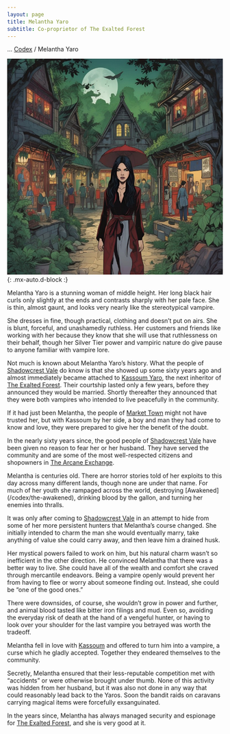 ```yaml
---
layout: page
title: Melantha Yaro
subtitle: Co-proprietor of The Exalted Forest
---
```

<span class="breadcrumbs" markdown="1">... [Codex](/codex) / Melantha Yaro</span>

![Melantha Yaro](/assets/img/characters/melantha-yaro.jpg){: .mx-auto.d-block :}

Melantha Yaro is a stunning woman of middle height. Her long black hair curls only slightly at the ends and contrasts sharply with her pale face. She is thin, almost gaunt, and looks very nearly like the stereotypical vampire.

She dresses in fine, though practical, clothing and doesn’t put on airs. She is blunt, forceful, and unashamedly ruthless. Her customers and friends like working with her because they know that she will use that ruthlessness on their behalf, though her Silver Tier power and vampiric nature do give pause to anyone familiar with vampire lore.

Not much is known about Melantha Yaro’s history. What the people of [Shadowcrest Vale](/codex/regions/shadowcrest-vale) do know is that she showed up some sixty years ago and almost immediately became attached to [Kassoum Yaro](/codex/characters/kassoum-yaro), the next inheritor of [The Exalted Forest](/codex/regions/the-exalted-forest). Their courtship lasted only a few years, before they announced they would be married. Shortly thereafter they announced that they were both vampires who intended to live peacefully in the community.

If it had just been Melantha, the people of [Market Town](/codex/regions/market-town) might not have trusted her, but with Kassoum by her side, a boy and man they had come to know and love, they were prepared to give her the benefit of the doubt.

In the nearly sixty years since, the good people of [Shadowcrest Vale](/codex/regions/shadowcrest-vale) have been given no reason to fear her or her husband. They have served the community and are some of the most well-respected citizens and shopowners in [The Arcane Exchange](/codex/regions/the-arcane-exchange).

<div class="redacted" markdown="1">
Melantha is centuries old. There are horror stories told of her exploits to this day across many different lands, though none are under that name. For much of her youth she rampaged across the world, destroying [Awakened](/codex/the-awakened), drinking blood by the gallon, and turning her enemies into thralls.

It was only after coming to [Shadowcrest Vale](/codex/regions/shadowcrest-vale) in an attempt to hide from some of her more persistent hunters that Melantha’s course changed. She initially intended to charm the man she would eventually marry, take anything of value she could carry away, and then leave him a drained husk.

Her mystical powers failed to work on him, but his natural charm wasn’t so inefficient in the other direction. He convinced Melantha that there was a better way to live. She could have all of the wealth and comfort she craved through mercantile endeavors. Being a vampire openly would prevent her from having to flee or worry about someone finding out. Instead, she could be “one of the good ones.”

There were downsides, of course, she wouldn’t grow in power and further, and animal blood tasted like bitter iron filings and mud. Even so, avoiding the everyday risk of death at the hand of a vengeful hunter, or having to look over your shoulder for the last vampire you betrayed was worth the tradeoff.

Melantha fell in love with [Kassoum](/codex/characters/kassoum-yaro) and offered to turn him into a vampire, a curse which he gladly accepted. Together they endeared themselves to the community.

Secretly, Melantha ensured that their less-reputable competition met with “accidents” or were otherwise brought under thumb. None of this activity was hidden from her husband, but it was also not done in any way that could reasonably lead back to the Yaros. Soon the bandit raids on caravans carrying magical items were forcefully exsanguinated.

In the years since, Melantha has always managed security and espionage for [The Exalted Forest](/codex/regions/the-exalted-forest), and she is very good at it.
</div>